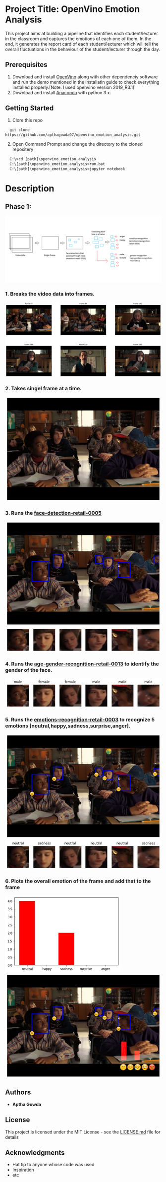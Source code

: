 # Project Title: OpenVino Emotion Analysis

This project aims at building a pipeline that identifies each student/lecturer in the classroom and captures the emotions of each one of them. In the end, it generates the report card of each student/lecturer which will tell the overall fluctuations in the behaviour of the student/lecturer through the day.


## Prerequisites

1. Download and install [OpenVino](https://docs.openvinotoolkit.org/2019_R3.1/_docs_install_guides_installing_openvino_windows.html) along with other dependenciy software and run the demo mentioned in the installatin guide to check everything installed properly.[Note: I used openvino version 2019_R3.1]
2. Download and install [Anaconda](https://www.anaconda.com/distribution/#windows) with python 3.x.

## Getting Started

1. Clore this repo
```git
  git clone https://github.com/apthagowda97/openvino_emotion_analysis.git
```
2. Open Command Prompt and change the directory to the cloned repositery
```
  C:\>cd [path]\openvino_emotion_analysis
  C:\[path]\openvino_emotion_analysis>run.bat
  C:\[path]\openvino_emotion_analysis>jupyter notebook
```
# Description
## Phase 1: 
![flowchart](images/phase1.png)

### 1. Breaks the video data into frames.
![video frames](images/download.png)

### 2. Takes singel frame at a time.
![frame1](images/download%20(1).png)

### 3. Runs the [face-detection-retail-0005](http://docs.openvinotoolkit.org/latest/_models_intel_face_detection_retail_0005_description_face_detection_retail_0005.html)
![frame2](images/download%20(2).png)
![faces](images/download%20(3).png)

### 4. Runs the [age-gender-recognition-retail-0013](http://docs.openvinotoolkit.org/latest/_models_intel_age_gender_recognition_retail_0013_description_age_gender_recognition_retail_0013.html) to identify the gender of the face.
![faces_with gender](images/download%20(24).png)

### 5. Runs the [emotions-recognition-retail-0003](http://docs.openvinotoolkit.org/latest/_models_intel_emotions_recognition_retail_0003_description_emotions_recognition_retail_0003.html) to recognize 5 emotions [neutral,happy,sadness,surprise,anger].
![frame3](images/download%20(5).png)
![emotion](images/download%20(4).png)

### 6. Plots the overall emotion of the frame and add that to the frame
![emotion graph](images/download%20(6).png)
![frame](images/download%20(7).png)





## Authors

* **Aptha Gowda** 

## License

This project is licensed under the MIT License - see the [LICENSE.md](LICENSE.md) file for details

## Acknowledgments

* Hat tip to anyone whose code was used
* Inspiration
* etc
